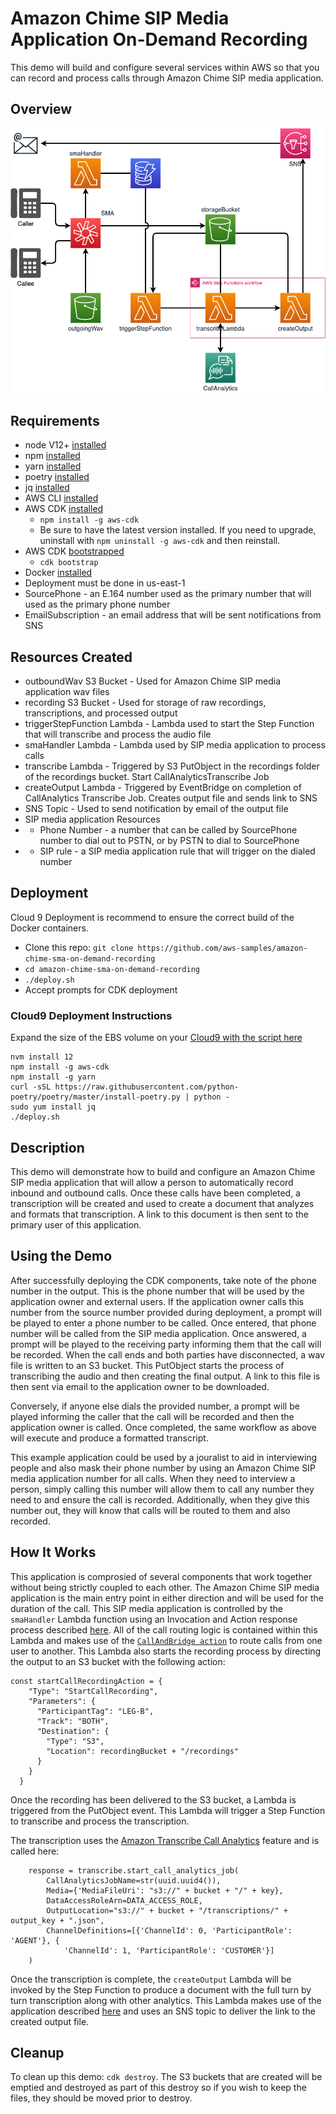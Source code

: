 # Amazon Chime SIP Media Application On-Demand Recording

This demo will build and configure several services within AWS so that you can record and process calls through Amazon Chime SIP media application.

## Overview

![Overview](images/sma-on-demand-recording.png)

## Requirements

- node V12+ [installed](https://nodejs.org/en/download/)
- npm [installed](https://www.npmjs.com/get-npm)
- yarn [installed](https://yarnpkg.com/getting-started/install)
- poetry [installed](https://python-poetry.org/docs/master/#installation)
- jq [installed](https://stedolan.github.io/jq/download/)
- AWS CLI [installed](https://docs.aws.amazon.com/cli/latest/userguide/install-cliv2.html)
- AWS CDK [installed](https://docs.aws.amazon.com/cdk/latest/guide/getting_started.html#getting_started_install)
  - `npm install -g aws-cdk`
  - Be sure to have the latest version installed. If you need to upgrade, uninstall with `npm uninstall -g aws-cdk` and then reinstall.
- AWS CDK [bootstrapped](https://docs.aws.amazon.com/cdk/latest/guide/bootstrapping.html)
  - `cdk bootstrap`
- Docker [installed](https://docs.docker.com/get-docker/)
- Deployment must be done in us-east-1
- SourcePhone - an E.164 number used as the primary number that will used as the primary phone number
- EmailSubscription - an email address that will be sent notifications from SNS

## Resources Created

- outboundWav S3 Bucket - Used for Amazon Chime SIP media application wav files
- recording S3 Bucket - Used for storage of raw recordings, transcriptions, and processed output
- triggerStepFunction Lambda - Lambda used to start the Step Function that will transcribe and process the audio file
- smaHandler Lambda - Lambda used by SIP media application to process calls
- transcribe Lambda - Triggered by S3 PutObject in the recordings folder of the recordings bucket. Start CallAnalyticsTranscribe Job
- createOutput Lambda - Triggered by EventBridge on completion of CallAnalytics Transcribe Job. Creates output file and sends link to SNS
- SNS Topic - Used to send notification by email of the output file
- SIP media application Resources
- - Phone Number - a number that can be called by SourcePhone number to dial out to PSTN, or by PSTN to dial to SourcePhone
- - SIP rule - a SIP media application rule that will trigger on the dialed number

## Deployment

Cloud 9 Deployment is recommend to ensure the correct build of the Docker containers.

- Clone this repo: `git clone https://github.com/aws-samples/amazon-chime-sma-on-demand-recording`
- `cd amazon-chime-sma-on-demand-recording`
- `./deploy.sh`
- Accept prompts for CDK deployment

### Cloud9 Deployment Instructions

Expand the size of the EBS volume on your [Cloud9 with the script here](https://docs.aws.amazon.com/cloud9/latest/user-guide/move-environment.html)

```
nvm install 12
npm install -g aws-cdk
npm install -g yarn
curl -sSL https://raw.githubusercontent.com/python-poetry/poetry/master/install-poetry.py | python -
sudo yum install jq
./deploy.sh
```

## Description

This demo will demonstrate how to build and configure an Amazon Chime SIP media application that will allow a person to automatically record inbound and outbound calls. Once these calls have been completed, a transcription will be created and used to create a document that analyzes and formats that transcription. A link to this document is then sent to the primary user of this application.

## Using the Demo

After successfully deploying the CDK components, take note of the phone number in the output. This is the phone number that will be used by the application owner and external users. If the application owner calls this number from the source number provided during deployment, a prompt will be played to enter a phone number to be called. Once entered, that phone number will be called from the SIP media application. Once answered, a prompt will be played to the receiving party informing them that the call will be recorded. When the call ends and both parties have disconnected, a wav file is written to an S3 bucket. This PutObject starts the process of transcribing the audio and then creating the final output. A link to this file is then sent via email to the application owner to be downloaded.

Conversely, if anyone else dials the provided number, a prompt will be played informing the caller that the call will be recorded and then the application owner is called. Once completed, the same workflow as above will execute and produce a formatted transcript.

This example application could be used by a jouralist to aid in interviewing people and also mask their phone number by using an Amazon Chime SIP media application number for all calls. When they need to interview a person, simply calling this number will allow them to call any number they need to and ensure the call is recorded. Additionally, when they give this number out, they will know that calls will be routed to them and also recorded.

## How It Works

This application is comprosied of several components that work together without being strictly coupled to each other. The Amazon Chime SIP media application is the main entry point in either direction and will be used for the duration of the call. This SIP media application is controlled by the `smaHandler` Lambda function using an Invocation and Action response process described [here](https://docs.aws.amazon.com/chime/latest/dg/use-cases.html). All of the call routing logic is contained within this Lambda and makes use of the [`CallAndBridge action`](https://docs.aws.amazon.com/chime/latest/dg/call-and-bridge.html) to route calls from one user to another. This Lambda also starts the recording process by directing the output to an S3 bucket with the following action:

```
const startCallRecordingAction = {
    "Type": "StartCallRecording",
    "Parameters": {
      "ParticipantTag": "LEG-B",
      "Track": "BOTH",
      "Destination": {
        "Type": "S3",
        "Location": recordingBucket + "/recordings"
      }
    }
  }
```

Once the recording has been delivered to the S3 bucket, a Lambda is triggered from the PutObject event. This Lambda will trigger a Step Function to transcribe and process the transcription.

The transcription uses the [Amazon Transcribe Call Analytics](https://docs.aws.amazon.com/transcribe/latest/dg/call-analytics.html) feature and is called here:

```
    response = transcribe.start_call_analytics_job(
        CallAnalyticsJobName=str(uuid.uuid4()),
        Media={'MediaFileUri': "s3://" + bucket + "/" + key},
        DataAccessRoleArn=DATA_ACCESS_ROLE,
        OutputLocation="s3://" + bucket + "/transcriptions/" + output_key + ".json",
        ChannelDefinitions=[{'ChannelId': 0, 'ParticipantRole': 'AGENT'}, {
            'ChannelId': 1, 'ParticipantRole': 'CUSTOMER'}]
    )
```

Once the transcription is complete, the `createOutput` Lambda will be invoked by the Step Function to produce a document with the full turn by turn transcription along with other analytics. This Lambda makes use of the application described [here](https://github.com/aws-samples/amazon-transcribe-output-word-document) and uses an SNS topic to deliver the link to the created output file.

## Cleanup

To clean up this demo: `cdk destroy`. The S3 buckets that are created will be emptied and destroyed as part of this destroy so if you wish to keep the files, they should be moved prior to destroy.
